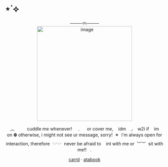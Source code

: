 # ⋆˙⟡
<div align="center">
────୨ৎ────
  <div align="center">
<img width="300" height="300" alt="image" src="https://media.discordapp.net/attachments/1406201432738365532/1416553148490977430/Untitled52_20250914013603.png?ex=68c7436c&is=68c5f1ec&hm=b3d197ad5ec4ec81ed1ef1e5c14c7db9233f1d9c23a0694f0e3dc8a4223ee3ce&=&format=webp&quality=lossless&width=750&height=750" />
    <p align="center">
      ‎‎ ‎ ‎ ︵ ‎‎ ‎ ‎ ‎‎ ‎ ‎ ‎‎ ‎ ‎ cuddle me whenever! ‎ ‎‎ ‎ ‎ . ‎‎ ‎ ‎ ‎ ‎ or cover me, ‎‎ ‎ ‎ idm ‎‎ ‎ ‎ ◞ ‎‎ ‎ ‎ w2i if ‎‎ ‎ ‎ im ‎‎ ‎ ‎ on‎ ⛔ otherwise, i might not see ur message, sorry! ‎‎ ✶ ‎ i'm always open for interaction, therefore ‎ 𓎟𓎟‎‎ ‎  never be afraid to  ‎ ‎‎ ‎ int with me or ‎ ‎‎︶︶ ‎  sit with me!! ‎ ‎‎ ‎.  
<p align="center">
  <a href="https://theoceanswaveshealmysoul.carrd.co/">carrd</a> · 
  <a href="https://whatsurnamegirlfriend.atabook.org/">atabook</a>
</p>























